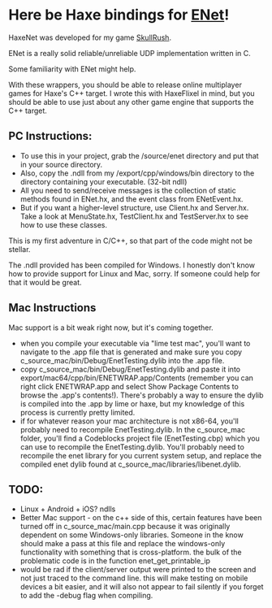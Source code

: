 # Here be Haxe bindings for [ENet](https://github.com/lsalzman/enet)!

HaxeNet was developed for my game [SkullRush](https://github.com/Ohmnivore/SkullRush).

ENet is a really solid reliable/unreliable UDP implementation written in C.

Some familiarity with ENet might help.

With these wrappers, you should be able to release online multiplayer games for Haxe's C++ target.
I wrote this with HaxeFlixel in mind, but you should be able to use just about any other game engine that supports the C++ target.

## PC Instructions:

* To use this in your project, grab the /source/enet directory and put that in your source directory.
* Also, copy the .ndll from my /export/cpp/windows/bin directory to the directory containing your executable. (32-bit ndll)
* All you need to send/receive messages is the collection of static methods found in ENet.hx, and the event class from ENetEvent.hx.
* But if you want a higher-level structure, use Client.hx and Server.hx. Take a look at MenuState.hx, TestClient.hx and TestServer.hx to see how to use these classes.

This is my first adventure in C/C++, so that part of the code might not be stellar.

The .ndll provided has been compiled for Windows. I honestly don't know how to provide support for Linux and Mac, sorry. If someone could help for that it would be great.

## Mac Instructions

Mac support is a bit weak right now, but it's coming together.

* when you compile your executable via "lime test mac", you'll want to navigate to the .app file that is generated and make sure you copy c_source_mac/bin/Debug/EnetTesting.dylib into the .app file.  
* copy c_source_mac/bin/Debug/EnetTesting.dylib and paste it into export/mac64/cpp/bin/ENETWRAP.app/Contents (remember you can right click ENETWRAP.app and select Show Package Contents to browse the .app's contents!). There's probably a way to ensure the dylib is compiled into the .app by lime or haxe, but my knowledge of this process is currently pretty limited.
* if for whatever reason your mac architecture is not x86-64, you'll probably need to recompile EnetTesting.dylib. In the c_source_mac folder, you'll find a Codeblocks project file (EnetTesting.cbp) which you can use to recompile the EnetTesting.dylib.  You'll probably need to recompile the enet library for you current system setup, and replace the compiled enet dylib found at c_source_mac/libraries/libenet.dylib.

## TODO:
* Linux + Android + iOS? ndlls
* Better Mac support - on the c++ side of this, certain features have been turned off in c_source_mac/main.cpp because it was originally dependent on some Windows-only libraries. Someone in the know should make a pass at this file and replace the windows-only functionality with something that is cross-platform. the bulk of the problematic code is in the function enet_get_printable_ip
* would be rad if the client/server output were printed to the screen and not just traced to the command line.  this will make testing on mobile devices a bit easier, and it will also not appear to fail silently if you forget to add the -debug flag when compiling.
